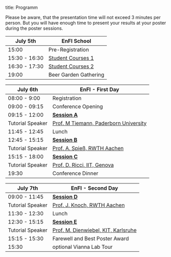 title: Programm

Please be aware, that the presentation time will not exceed 3 minutes per person. But you will have enough time to present your results at your poster during the poster sessions.



| July 5th           |  EnFI School                               |
|------------|----------------------------------|
|15:00 |Pre-Registration     |
|15:30 - 16:30   |[Student Courses 1](sunday.html)      |
|16:30 - 17:30|[Student Courses 2](sunday.html)|
|19:00    |Beer Garden Gathering             |



|       July 6th     |        EnFI - First Day                         |
|------------|----------------------------------|
|08:00 - 9:00 |Registration      |
|09:00 - 09:15    |Conference Opening     |
|09:15 - 12:00   |[**Session A**](programm/sessiona.html)             |
|Tutorial Speaker| [Prof. M Tiemann, Paderborn University](programm/tutoriala.html)|
|11:45 - 12:45    |Lunch            |
|12:45 - 15:15    |[**Session B**](programm/sessionb.html)     |
|  Tutorial Speaker |[Prof. A. Spieß, RWTH Aachen](programm/tutorialb.html)   |
|15:15 - 18:00  |[**Session C**](programm/sessionc.html)            |
|Tutorial Speaker  |  [Prof. D. Ricci, IIT, Genova](programm/tutorialc.html)        |
19:30   |Conference Dinner           |


|       July 7th     |         EnFI - Second Day                        |
|------------|----------------------------------|
|09:00 - 11:45  |[**Session D**](programm/sessiond.html)     |
|Tutorial Speaker| [Prof. J. Knoch, RWTH Aachen](programm/tutoriald.html)|
|11:30 - 12:30    |Lunch   |
|12:30 - 15:15   |[**Session E**](programm/sessione.html)          |
|Tutorial Speaker |[Prof. M. Dienwiebel, KIT, Karlsruhe](programm/tutoriale.html)| 
|15:15 - 15:30    |Farewell and Best Poster Award            |
|15:30        |optional Vianna Lab Tour|



